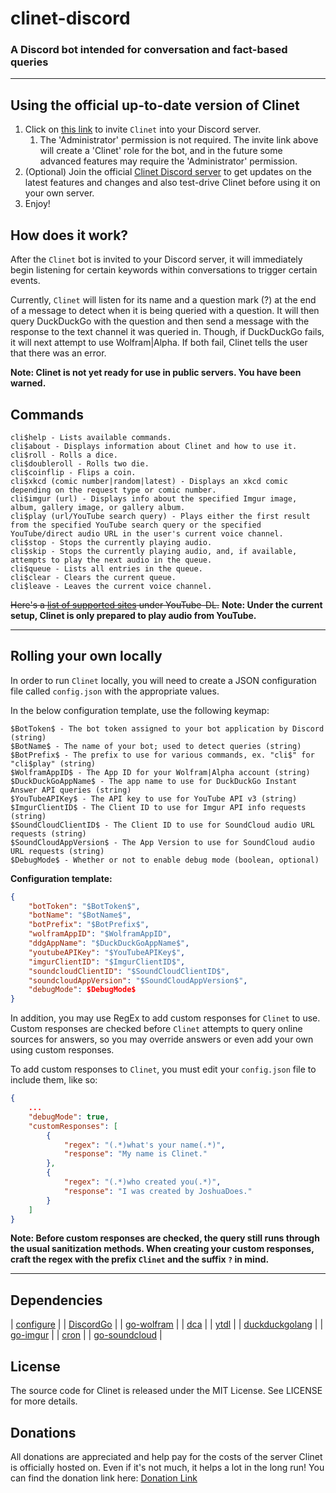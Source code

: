 # clinet-discord

### A Discord bot intended for conversation and fact-based queries

----

## Using the official up-to-date version of Clinet

1. Click on [this link](https://discordapp.com/api/oauth2/authorize?client_id=374546169755598849&permissions=8&scope=bot) to invite `Clinet` into your Discord server.
    1. The 'Administrator' permission is not required. The invite link above
    will create a 'Clinet' role for the bot, and in the future some advanced
	features may require the 'Administrator' permission.
2. (Optional) Join the official [Clinet Discord server](https://discord.gg/qkbKEWT) to get updates on the latest features and changes and also test-drive Clinet before using it on your own server.
3. Enjoy!

## How does it work?

After the `Clinet` bot is invited to your Discord server, it will immediately
begin listening for certain keywords within conversations to trigger certain
events.

Currently, `Clinet` will listen for its name and a question mark (?) at the end of
a message to detect when it is being queried with a question. It will then query
DuckDuckGo with the question and then send a message with the response to the
text channel it was queried in. Though, if DuckDuckGo fails, it will next attempt
to use Wolfram|Alpha. If both fail, Clinet tells the user that there was an error.

**Note: Clinet is not yet ready for use in public servers. You have been warned.**

## Commands

```
cli$help - Lists available commands.
cli$about - Displays information about Clinet and how to use it.
cli$roll - Rolls a dice.
cli$doubleroll - Rolls two die.
cli$coinflip - Flips a coin.
cli$xkcd (comic number|random|latest) - Displays an xkcd comic depending on the request type or comic number.
cli$imgur (url) - Displays info about the specified Imgur image, album, gallery image, or gallery album.
cli$play (url/YouTube search query) - Plays either the first result from the specified YouTube search query or the specified YouTube/direct audio URL in the user's current voice channel.
cli$stop - Stops the currently playing audio.
cli$skip - Stops the currently playing audio, and, if available, attempts to play the next audio in the queue.
cli$queue - Lists all entries in the queue.
cli$clear - Clears the current queue.
cli$leave - Leaves the current voice channel.
```

~~Here's a [list of supported sites](https://rg3.github.io/youtube-dl/supportedsites.html) under YouTube-DL.~~
**Note: Under the current setup, Clinet is only prepared to play audio from YouTube.**

----

## Rolling your own locally
 
In order to run `Clinet` locally, you will need to create a JSON configuration
file called `config.json` with the appropriate values.

In the below configuration template, use the following keymap:
```
$BotToken$ - The bot token assigned to your bot application by Discord (string)
$BotName$ - The name of your bot; used to detect queries (string)
$BotPrefix$ - The prefix to use for various commands, ex. "cli$" for "cli$play" (string)
$WolframAppID$ - The App ID for your Wolfram|Alpha account (string)
$DuckDuckGoAppName$ - The app name to use for DuckDuckGo Instant Answer API queries (string)
$YouTubeAPIKey$ - The API key to use for YouTube API v3 (string)
$ImgurClientID$ - The Client ID to use for Imgur API info requests (string)
$SoundCloudClientID$ - The Client ID to use for SoundCloud audio URL requests (string)
$SoundCloudAppVersion$ - The App Version to use for SoundCloud audio URL requests (string)
$DebugMode$ - Whether or not to enable debug mode (boolean, optional)
```

**Configuration template:**
```JSON
{
	"botToken": "$BotToken$",
	"botName": "$BotName$",
	"botPrefix": "$BotPrefix$",
	"wolframAppID": "$WolframAppID",
	"ddgAppName": "$DuckDuckGoAppName$",
	"youtubeAPIKey": "$YouTubeAPIKey$",
	"imgurClientID": "$ImgurClientID$",
	"soundcloudClientID": "$SoundCloudClientID$",
	"soundcloudAppVersion": "$SoundCloudAppVersion$",
	"debugMode": $DebugMode$
}
```

In addition, you may use RegEx to add custom responses for `Clinet` to use.
Custom responses are checked before `Clinet` attempts to query online sources
for answers, so you may override answers or even add your own using custom
responses.

To add custom responses to `Clinet`, you must edit your `config.json` file
to include them, like so:

```JSON
{
	...
	"debugMode": true,
	"customResponses": [
		{
			"regex": "(.*)what's your name(.*)",
			"response": "My name is Clinet."
		},
		{
			"regex": "(.*)who created you(.*)",
			"response": "I was created by JoshuaDoes."
		}
	]
}
```

**Note: Before custom responses are checked, the query still runs through the
usual sanitization methods. When creating your custom responses, craft the regex
with the prefix `Clinet` and the suffix `?` in mind.**

----

## Dependencies

| [configure](https://github.com/paked/configure) |
| [DiscordGo](https://github.com/bwmarrin/discordgo) |
| [go-wolfram](https://github.com/JoshuaDoes/go-wolfram) |
| [dca](https://github.com/jonas747/dca) |
| [ytdl](https://github.com/rylio/ytdl) |
| [duckduckgolang](https://github.com/JoshuaDoes/duckduckgolang) |
| [go-imgur](https://github.com/koffeinsource/go-imgur) |
| [cron](https://github.com/robfig/cron) |
| [go-soundcloud](https://github.com/JoshuaDoes/go-soundcloud) |

## License
The source code for Clinet is released under the MIT License. See LICENSE for more details.

## Donations
All donations are appreciated and help pay for the costs of the server Clinet is officially hosted on. Even if it's not much, it helps a lot in the long run!
You can find the donation link here: [Donation Link](https://paypal.me/JoshuaDoes)